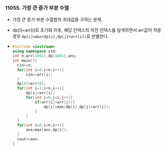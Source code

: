 ### 11055. 가장 큰 증가 부분 수열

- 가장 큰 증가 부분 수열합의 최대값을 구하는 문제.
- dp[i]=arr[i]로 초기화 이후, 해당 인덱스의 이전 인덱스를 탐색하면서 arr값이 작을 경우 `dp[i]=max(dp[i],dp[j]+arr[i])`로 판별한다.

- ```c++
  #include <iostream>
  using namespace std;
  int n,arr[1001],dp[1001],ans;
  int main(){
  	cin>>n;
  	for(int i=0;i<n;i++){
  		cin>>arr[i];
  	}
  	dp[0]=arr[0];
  	for(int i=1;i<n;i++){
  		dp[i]=arr[i];
  		for(int j=0;j<i;j++){
  			if(arr[i]>arr[j]){
  				dp[i]=max(dp[i],dp[j]+arr[i]);
  			}
  		}
  	}
  	for(int i=0;i<n;i++){
  		ans=max(ans,dp[i]);
  	}
  	cout<<ans;
  }
  ```

  